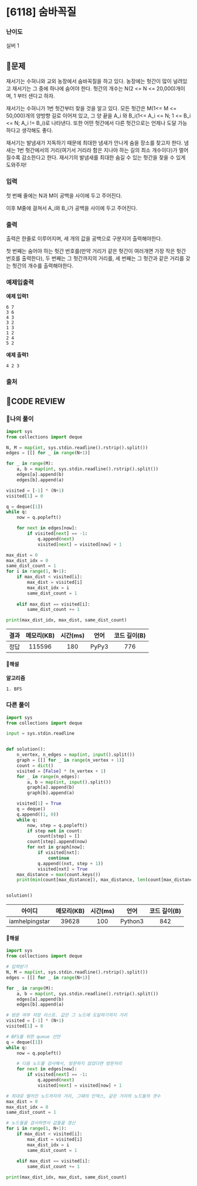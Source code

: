 # [6118] 숨바꼭질

### **난이도**
실버 1
## **📝문제**
재서기는 수혀니와 교외 농장에서 숨바꼭질을 하고 있다. 농장에는 헛간이 많이 널려있고 재서기는 그 중에 하나에 숨어야 한다. 헛간의 개수는 N(2 <= N <= 20,000)개이며, 1 부터 샌다고 하자.  

재서기는 수혀니가 1번 헛간부터 찾을 것을 알고 있다. 모든 헛간은 M(1<= M <= 50,000)개의 양방향 길로 이어져 있고, 그 양 끝을 A_i 와 B_i(1<= A_i <= N; 1 <= B_i <= N; A_i != B_i)로 나타낸다. 또한 어떤 헛간에서 다른 헛간으로는 언제나 도달 가능하다고 생각해도 좋다. 

재서기는 발냄새가 지독하기 때문에 최대한 냄새가 안나게 숨을 장소를 찾고자 한다. 냄새는 1번 헛간에서의 거리(여기서 거리라 함은 지나야 하는 길의 최소 개수이다)가 멀어질수록 감소한다고 한다. 재서기의 발냄새를 최대한 숨길 수 있는 헛간을 찾을 수 있게 도와주자!
### **입력**
첫 번째 줄에는 N과 M이 공백을 사이에 두고 주어진다.

이후 M줄에 걸쳐서 A_i와 B_i가 공백을 사이에 두고 주어진다.
### **출력**
출력은 한줄로 이루어지며, 세 개의 값을 공백으로 구분지어 출력해야한다. 

첫 번째는 숨어야 하는 헛간 번호를(만약 거리가 같은 헛간이 여러개면 가장 작은 헛간 번호를 출력한다), 두 번째는 그 헛간까지의 거리를, 세 번째는 그 헛간과 같은 거리를 갖는 헛간의 개수를 출력해야한다.
### **예제입출력**

**예제 입력1**

```
6 7
3 6
4 3
3 2
1 3
1 2
2 4
5 2
```

**예제 출력1**

```
4 2 3
```

### **출처**

## **🧐CODE REVIEW**

### **🧾나의 풀이**

```python
import sys
from collections import deque

N, M = map(int, sys.stdin.readline().rstrip().split())
edges = [[] for _ in range(N+1)]

for _ in range(M):
    a, b = map(int, sys.stdin.readline().rstrip().split())
    edges[a].append(b)
    edges[b].append(a)

visited = [-1] * (N+1)
visited[1] = 0

q = deque([1])
while q:
    now = q.popleft()

    for next in edges[now]:
        if visited[next] == -1:
            q.append(next)
            visited[next] = visited[now] + 1

max_dist = 0
max_dist_idx = 0
same_dist_count = 1
for i in range(1, N+1):
    if max_dist < visited[i]:
        max_dist = visited[i]
        max_dist_idx = i
        same_dist_count = 1
    
    elif max_dist == visited[i]:
        same_dist_count += 1

print(max_dist_idx, max_dist, same_dist_count)
```

결과	| 메모리(KB) |	시간(ms) |	언어 |	코드 길이(B)
:----:|:-----:|:-----:|:-----:|:--------:
정답|115596|180|PyPy3|776
#### **📝해설**

**알고리즘**
```
1. BFS
```

### **다른 풀이**

```python
import sys
from collections import deque

input = sys.stdin.readline


def solution():
    n_vertex, n_edges = map(int, input().split())
    graph = [[] for _ in range(n_vertex + 1)]
    count = dict()
    visited = [False] * (n_vertex + 1)
    for _ in range(n_edges):
        a, b = map(int, input().split())
        graph[a].append(b)
        graph[b].append(a)

    visited[1] = True
    q = deque()
    q.append((1, 0))
    while q:
        now, step = q.popleft()
        if step not in count:
            count[step] = []
        count[step].append(now)
        for nxt in graph[now]:
            if visited[nxt]:
                continue
            q.append((nxt, step + 1))
            visited[nxt] = True
    max_distance = max(count.keys())
    print(min(count[max_distance]), max_distance, len(count[max_distance]))


solution()

```

아이디 | 메모리(KB) |	시간(ms) |	언어 |	코드 길이(B) 
:-----:|:-----:|:-----:|:----:|:--------:
iamhelpingstar|39628|100|Python3|842
#### **📝해설**

```python
import sys
from collections import deque

# 입력받기
N, M = map(int, sys.stdin.readline().rstrip().split())
edges = [[] for _ in range(N+1)]

for _ in range(M):
    a, b = map(int, sys.stdin.readline().rstrip().split())
    edges[a].append(b)
    edges[b].append(a)

# 방문 여부 저장 리스트. 값은 그 노드에 도달하기까지 거리
visited = [-1] * (N+1)
visited[1] = 0

# BFS를 위한 queue 선언
q = deque([1])
while q:
    now = q.popleft()

    # 다음 노드를 검사해서, 방문하지 않았다면 방문처리
    for next in edges[now]:
        if visited[next] == -1:
            q.append(next)
            visited[next] = visited[now] + 1

# 최대로 떨어진 노드까지의 거리, 그때의 인덱스, 같은 거리의 노드들의 갯수
max_dist = 0
max_dist_idx = 0
same_dist_count = 1

# 노드들을 검사하면서 값들을 갱신
for i in range(1, N+1):
    if max_dist < visited[i]:
        max_dist = visited[i]
        max_dist_idx = i
        same_dist_count = 1
    
    elif max_dist == visited[i]:
        same_dist_count += 1

print(max_dist_idx, max_dist, same_dist_count)
```